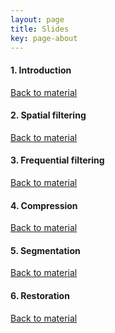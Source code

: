 ```yaml
---
layout: page
title: Slides
key: page-about
---
```


#### <a name="intro"></a> 1. Introduction   
[Back to material](material)
<script defer class="speakerdeck-embed" data-id="a5213a02f4ff40f6ac39927ad783455f" data-ratio="1.3333333333333333" src="//speakerdeck.com/assets/embed.js"></script>

#### <a name="spat"></a> 2. Spatial filtering
[Back to material](material)
<script defer class="speakerdeck-embed" data-id="2b1fe9925ac84b24bf4d0ed156a8a260" data-ratio="1.3333333333333333" src="//speakerdeck.com/assets/embed.js"></script>

#### <a name="frequ"></a> 3. Frequential filtering
[Back to material](material)
<script defer class="speakerdeck-embed" data-id="6423a7e10b534102a737266119568273" data-ratio="1.3333333333333333" src="//speakerdeck.com/assets/embed.js"></script>

#### <a name="compress"></a> 4. Compression
[Back to material](material)
<script defer class="speakerdeck-embed" data-id="b9984359d7164ae3a4dfd31dd552c662" data-ratio="1.3333333333333333" src="//speakerdeck.com/assets/embed.js"></script>

#### <a name="segm"></a> 5. Segmentation
[Back to material](material)
<script defer class="speakerdeck-embed" data-id="35e65ed3534a49869171894fd1052183" data-ratio="1.3333333333333333" src="//speakerdeck.com/assets/embed.js"></script>

#### <a name="resto"></a> 6. Restoration
[Back to material](material)

